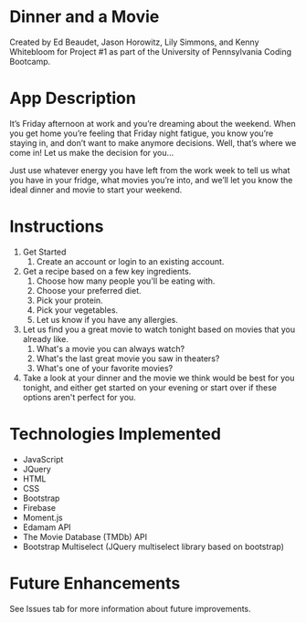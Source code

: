 # Dinner and a Movie

Created by Ed Beaudet, Jason Horowitz, Lily Simmons, and Kenny Whitebloom for Project #1 as part of the University of Pennsylvania Coding Bootcamp.

# App Description

It’s Friday afternoon at work and you’re dreaming about the weekend. When you get home you’re feeling that Friday night fatigue, you know you’re staying in, and don’t want to make anymore decisions. Well, that’s where we come in! Let us make the decision for you…

Just use whatever energy you have left from the work week to tell us what you have in your fridge, what movies you’re into, and we’ll let you know the ideal dinner and movie to start your weekend.

# Instructions

1. Get Started
    1. Create an account or login to an existing account.
2. Get a recipe based on a few key ingredients.
    1. Choose how many people you'll be eating with.
    1. Choose your preferred diet.
    1. Pick your protein.
    1. Pick your vegetables. 
    1. Let us know if you have any allergies.
3. Let us find you a great movie to watch tonight based on movies that you already like.
    1. What's a movie you can always watch?
    1. What's the last great movie you saw in theaters?
    1. What's one of your favorite movies?
4. Take a look at your dinner and the movie we think would be best for you tonight, and either get started on your       evening or start over if these options aren't perfect for you.

# Technologies Implemented

- JavaScript
- JQuery
- HTML
- CSS
- Bootstrap
- Firebase 
- Moment.js
- Edamam API
- The Movie Database (TMDb) API
- Bootstrap Multiselect (JQuery multiselect library based on bootstrap)

# Future Enhancements

See Issues tab for more information about future improvements.
